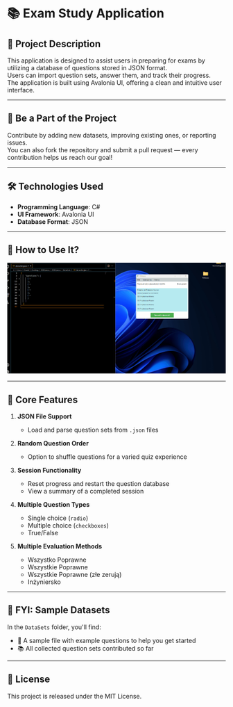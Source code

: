 # 📚 Exam Study Application

## 🧠 Project Description

This application is designed to assist users in preparing for exams by utilizing a database of questions stored in JSON format.  
Users can import question sets, answer them, and track their progress.  
The application is built using Avalonia UI, offering a clean and intuitive user interface.

---

## 🤝 Be a Part of the Project

Contribute by adding new datasets, improving existing ones, or reporting issues.  
You can also fork the repository and submit a pull request — every contribution helps us reach our goal!

---

## 🛠️ Technologies Used

- **Programming Language**: C#
- **UI Framework**: Avalonia UI
- **Database Format**: JSON

---

## 📖 How to Use It?

![How to Use It](HowToUse.gif)

---

## 🚀 Core Features

1. **JSON File Support**  
   - Load and parse question sets from `.json` files

2. **Random Question Order**  
   - Option to shuffle questions for a varied quiz experience

3. **Session Functionality**  
   - Reset progress and restart the question database  
   - View a summary of a completed session

4. **Multiple Question Types**  
   - Single choice (`radio`)  
   - Multiple choice (`checkboxes`)  
   - True/False

5. **Multiple Evaluation Methods**  
   - Wszystko Poprawne  
   - Wszystkie Poprawne  
   - Wszystkie Poprawne (złe zerują)  
   - Inżyniersko

---

## 📂 FYI: Sample Datasets

In the `DataSets` folder, you'll find:
- 📄 A sample file with example questions to help you get started
- 📚 All collected question sets contributed so far

---

## 📄 License

This project is released under the MIT License.
